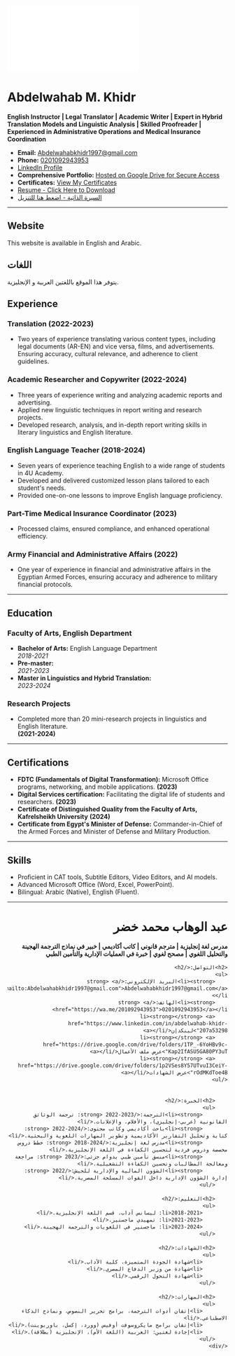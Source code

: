 
![Circular Image](README.md)



# Abdelwahab M. Khidr  
**English Instructor | Legal Translator | Academic Writer | Expert in Hybrid Translation Models and Linguistic Analysis | Skilled Proofreader | Experienced in Administrative Operations and Medical Insurance Coordination**  
- **Email:** [Abdelwahabkhidr1997@gmail.com](mailto:Abdelwahabkhidr1997@gmail.com)  
- **Phone:** [0201092943953](https://wa.me/201092943953)
- [LinkedIn Profile](https://www.linkedin.com/in/abdelwahab-khidr-207a53298?utm_source=share&utm_campaign=share_via&utm_content=profile&utm_medium=android_app)
- **Comprehensive Portfolio:** [Hosted on Google Drive for Secure Access](https://drive.google.com/drive/folders/1TP_-6YoHBv9c-Kap2IfASU5GA80PY3uT?usp=sharing)
- **Certificates:** [View My Certificates](https://drive.google.com/drive/folders/1p2VSes8Y57UTvuI3CeiY-rOdMKdToe4B)
- [Resume - Click Here to Download](https://drive.google.com/file/d/1slmTQsAv4Rbto-sYVl-gLHcT8izqwewk/view?usp=drivesdk)
- [السيرة الذاتية - اضغط هنا للتنزيل](https://drive.google.com/file/d/1_mbsJvpM25iIqW7w_Sy9AvYl8asA1Icc/view?usp=drivesdk)

---

##  Website  

This website is available in English and Arabic. 

## اللغات  

يتوفر هذا الموقع باللغتين العربية و الإنجليزية.

## Experience  

### Translation  **(2022-2023)**

- Two years of experience translating various content types, including legal documents (AR-EN) and vice versa, films, and advertisements. Ensuring accuracy, cultural relevance, and adherence to client guidelines.  

### Academic Researcher and Copywriter  **(2022-2024)**

- Three years of experience writing and analyzing academic reports and advertising.  
- Applied new linguistic techniques in report writing and research projects.  
- Developed research, analysis, and in-depth report writing skills in literary linguistics and English literature.  

### English Language Teacher  **(2018-2024)**
- Seven years of experience teaching English to a wide range of students in 4U Academy.  
- Developed and delivered customized lesson plans tailored to each student's needs.  
- Provided one-on-one lessons to improve English language proficiency.  


### Part-Time Medical Insurance Coordinator  **(2023)** 
- Processed claims, ensured compliance, and enhanced operational efficiency.  

### Army Financial and Administrative Affairs  **(2022)**
- One year of experience in financial and administrative affairs in the Egyptian Armed Forces, ensuring accuracy and adherence to military financial protocols.  


---

## Education  

### Faculty of Arts, English Department  
- **Bachelor of Arts:** English Language Department  
  *2018-2021*  
- **Pre-master:**  
  *2021-2023*  
- **Master in Linguistics and Hybrid Translation:**  
  *2023-2024*  

### Research Projects  
- Completed more than 20 mini-research projects in linguistics and English literature.  
**(2021-2024)**

---

## Certifications  
- **FDTC (Fundamentals of Digital Transformation):** Microsoft Office programs, networking, and mobile applications.  **(2023)**
- **Digital Services certification:** Facilitating the digital life of students and researchers.  **(2023)**
- **Certificate of Distinguished Quality from the Faculty of Arts, Kafrelsheikh University**  **(2024)**
- **Certificate from Egypt's Minister of Defense:** Commander-in-Chief of the Armed Forces and Minister of Defense and Military Production.

---

## Skills  
- Proficient in CAT tools, Subtitle Editors, Video Editors, and AI models.
- Advanced Microsoft Office (Word, Excel, PowerPoint).  
- Bilingual: Arabic (Native), English (Fluent). 

---


<html lang="ar">
<head>
    <meta charset="UTF-8">
    <meta name="viewport" content="width=device-width, initial-scale=1.0">
    <title>عبد الوهاب محمد خضر</title>
    <style>
        /* تطبيق التنسيق لليمين لليسار فقط على المحتوى العربي */
        .rtl {
            direction: rtl;
            text-align: right;
        }
    </style>
</head>
<body>

<div class="rtl">
    <h1>عبد الوهاب محمد خضر</h1>
    <p><strong>مدرس لغة إنجليزية | مترجم قانوني | كاتب أكاديمي | خبير في نماذج الترجمة الهجينة والتحليل اللغوي | مصحح لغوي | خبرة في العمليات الإدارية والتأمين الطبي</strong></p>
    
    <h2>التواصل:</h2>
    <ul>
        <li><strong>البريد الإلكتروني:</strong> <a href="mailto:Abdelwahabkhidr1997@gmail.com">Abdelwahabkhidr1997@gmail.com</a></li>
        <li><strong>الهاتف:</strong> <a href="https://wa.me/201092943953">0201092943953</a></li>
        <li><strong></strong> <a href="https://www.linkedin.com/in/abdelwahab-khidr-207a53298">لينكدإن</a></li>
        <li><strong></strong> <a href="https://drive.google.com/drive/folders/1TP_-6YoHBv9c-Kap2IfASU5GA80PY3uT">عرض ملف الأعمال</a></li>
        <li><strong></strong> <a href="https://drive.google.com/drive/folders/1p2VSes8Y57UTvuI3CeiY-rOdMKdToe4B">عرض الشهادات</a></li>
    </ul>

    
        <h2>الخبرة:</h2>
        <ul>
            <li><strong>الترجمة:</strong> 2022-2023: ترجمة الوثائق القانونية (عربي-إنجليزي)، والأفلام، والإعلانات.</li>
            <li><strong>باحث أكاديمي وكاتب محتوى:</strong> 2022-2024: كتابة وتحليل التقارير الأكاديمية وتطوير المهارات اللغوية والبحثية.</li>
            <li><strong>مدرس لغة إنجليزية:</strong> 2018-2024: خطط دروس مخصصة ودروس فردية لتحسين الكفاءة في اللغة الإنجليزية.</li>
            <li><strong>منسق تأمين طبي بدوام جزئي:</strong> 2023: مراجعة ومعالجة المطالبات وتحسين الكفاءة التشغيلية.</li>
            <li><strong>الشؤون المالية والإدارية للجيش:</strong> 2022: إدارة الشؤون الإدارية داخل القوات المسلحة المصرية.</li>
        </ul>

        <h2>التعليم:</h2>
        <ul>
            <li>2018-2021: ليسانس آداب، قسم اللغة الإنجليزية.</li>
            <li>2021-2023: تمهيدي ماجستير.</li>
            <li>2023-2024: ماجستير في اللغويات والترجمة الهجينة.</li>
        </ul>

        <h2>الشهادات:</h2>
        <ul>
            <li>شهادة الجودة المتميزة، كلية الآداب.</li>
            <li>شهادة من وزير الدفاع المصري.</li>
            <li>شهادة التحول الرقمي.</li>
        </ul>

        <h2>المهارات:</h2>
        <ul>
            <li>إتقان أدوات الترجمة، برامج تحرير النصوص، ونماذج الذكاء الاصطناعي.</li>
            <li>إتقان برامج مايكروسوفت أوفيس (وورد، إكسل، باوربوينت).</li>
            <li>إجادة لغتين: العربية (اللغة الأم)، الإنجليزية (بطلاقة).</li>
        </ul>
    </div>

</body>
</html>